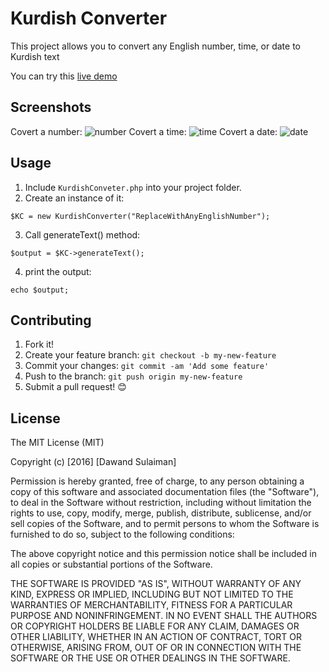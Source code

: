 # Kurdish Converter
This project allows you to convert any English number, time, or date to Kurdish text

You can try this [live demo](http://bepele.com/KurdishConverter)

## Screenshots

Covert a number:
![number](https://cloud.githubusercontent.com/assets/1923321/20031801/42ee0280-a375-11e6-9019-091ac4e36310.png)
Covert a time:
![time](https://cloud.githubusercontent.com/assets/1923321/20031800/42ebe9c8-a375-11e6-8966-61f112425524.png)
Covert a date:
![date](https://cloud.githubusercontent.com/assets/1923321/20031833/e2b895fa-a375-11e6-863b-e9d00de957a6.png)

## Usage

1. Include `KurdishConveter.php` into your project folder.
2. Create an instance of it:
```
$KC = new KurdishConverter("ReplaceWithAnyEnglishNumber");
```
3. Call generateText() method:
```
$output = $KC->generateText();
```
4. print the output:
```
echo $output;
```
## Contributing

1. Fork it!
2. Create your feature branch: `git checkout -b my-new-feature`
3. Commit your changes: `git commit -am 'Add some feature'`
4. Push to the branch: `git push origin my-new-feature`
5. Submit a pull request! :blush:

## License

The MIT License (MIT)

Copyright (c) [2016] [Dawand Sulaiman]

Permission is hereby granted, free of charge, to any person obtaining a copy
of this software and associated documentation files (the "Software"), to deal
in the Software without restriction, including without limitation the rights
to use, copy, modify, merge, publish, distribute, sublicense, and/or sell
copies of the Software, and to permit persons to whom the Software is
furnished to do so, subject to the following conditions:

The above copyright notice and this permission notice shall be included in all
copies or substantial portions of the Software.

THE SOFTWARE IS PROVIDED "AS IS", WITHOUT WARRANTY OF ANY KIND, EXPRESS OR
IMPLIED, INCLUDING BUT NOT LIMITED TO THE WARRANTIES OF MERCHANTABILITY,
FITNESS FOR A PARTICULAR PURPOSE AND NONINFRINGEMENT. IN NO EVENT SHALL THE
AUTHORS OR COPYRIGHT HOLDERS BE LIABLE FOR ANY CLAIM, DAMAGES OR OTHER
LIABILITY, WHETHER IN AN ACTION OF CONTRACT, TORT OR OTHERWISE, ARISING FROM,
OUT OF OR IN CONNECTION WITH THE SOFTWARE OR THE USE OR OTHER DEALINGS IN THE
SOFTWARE.
